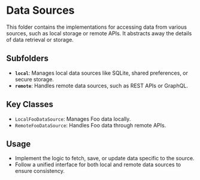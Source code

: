 # Data Sources

This folder contains the implementations for accessing data from various sources, such as local storage or remote APIs. It abstracts away the details of data retrieval or storage.

## Subfolders

- **`local`**: Manages local data sources like SQLite, shared preferences, or secure storage.
- **`remote`**: Handles remote data sources, such as REST APIs or GraphQL.

## Key Classes

- `LocalFooDataSource`: Manages Foo data locally.
- `RemoteFooDataSource`: Handles Foo data through remote APIs.

## Usage

- Implement the logic to fetch, save, or update data specific to the source.
- Follow a unified interface for both local and remote data sources to ensure consistency.
